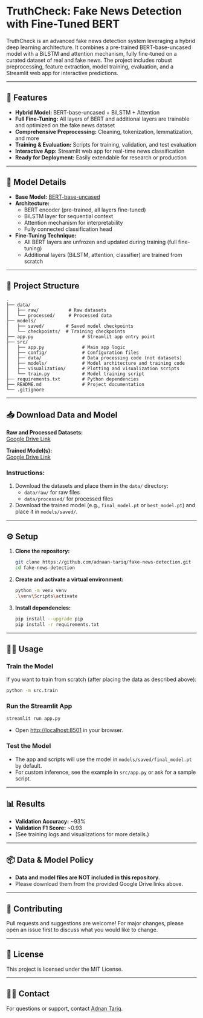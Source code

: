 # TruthCheck: Fake News Detection with Fine-Tuned BERT

TruthCheck is an advanced fake news detection system leveraging a hybrid deep learning architecture. It combines a pre-trained BERT-base-uncased model with a BiLSTM and attention mechanism, fully fine-tuned on a curated dataset of real and fake news. The project includes robust preprocessing, feature extraction, model training, evaluation, and a Streamlit web app for interactive predictions.

---

## 🚀 Features
- **Hybrid Model:** BERT-base-uncased + BiLSTM + Attention
- **Full Fine-Tuning:** All layers of BERT and additional layers are trainable and optimized on the fake news dataset
- **Comprehensive Preprocessing:** Cleaning, tokenization, lemmatization, and more
- **Training & Evaluation:** Scripts for training, validation, and test evaluation
- **Interactive App:** Streamlit web app for real-time news classification
- **Ready for Deployment:** Easily extendable for research or production

---

## 🧠 Model Details
- **Base Model:** [BERT-base-uncased](https://huggingface.co/bert-base-uncased)
- **Architecture:**
  - BERT encoder (pre-trained, all layers fine-tuned)
  - BiLSTM layer for sequential context
  - Attention mechanism for interpretability
  - Fully connected classification head
- **Fine-Tuning Technique:**
  - All BERT layers are unfrozen and updated during training (full fine-tuning)
  - Additional layers (BiLSTM, attention, classifier) are trained from scratch

---

## 📂 Project Structure
```
.
├── data/
│   ├── raw/           # Raw datasets
│   └── processed/     # Processed data
├── models/
│   ├── saved/        # Saved model checkpoints
│   └── checkpoints/  # Training checkpoints
├── app.py                  # Streamlit app entry point
├── src/
│   ├── app.py              # Main app logic
│   ├── config/             # Configuration files
│   ├── data/               # Data processing code (not datasets)
│   ├── models/             # Model architecture and training code
│   ├── visualization/      # Plotting and visualization scripts
│   └── train.py            # Model training script
├── requirements.txt        # Python dependencies
├── README.md               # Project documentation
└── .gitignore
```

---

## 📥 Download Data and Model

**Raw and Processed Datasets:**  
[Google Drive Link](https://drive.google.com/drive/folders/1tAhWhhhDes5uCdcnMLmJdFBSGWFFl55M?usp=sharing)

**Trained Model(s):**  
[Google Drive Link](https://drive.google.com/drive/folders/1VEFa0y_vW6AzT5x0fRwmX8shoBhUGd7K?usp=sharing)

### **Instructions:**
1. Download the datasets and place them in the `data/` directory:
    - `data/raw/` for raw files
    - `data/processed/` for processed files
2. Download the trained model (e.g., `final_model.pt` or `best_model.pt`) and place it in `models/saved/`.

---

## ⚙️ Setup

1. **Clone the repository:**
    ```bash
    git clone https://github.com/adnaan-tariq/fake-news-detection.git
    cd fake-news-detection
    ```
2. **Create and activate a virtual environment:**
    ```bash
    python -m venv venv
    .\venv\Scripts\activate
    ```
3. **Install dependencies:**
    ```bash
    pip install --upgrade pip
    pip install -r requirements.txt
    ```

---

## 🏃‍♂️ Usage

### **Train the Model**
If you want to train from scratch (after placing the data as described above):
```bash
python -m src.train
```

### **Run the Streamlit App**
```bash
streamlit run app.py
```
- Open [http://localhost:8501](http://localhost:8501) in your browser.

### **Test the Model**
- The app and scripts will use the model in `models/saved/final_model.pt` by default.
- For custom inference, see the example in `src/app.py` or ask for a sample script.

---

## 📊 Results
- **Validation Accuracy:** ~93%
- **Validation F1 Score:** ~0.93
- (See training logs and visualizations for more details.)

---

## 📦 Data & Model Policy
- **Data and model files are NOT included in this repository.**
- Please download them from the provided Google Drive links above.

---

## 🤝 Contributing
Pull requests and suggestions are welcome! For major changes, please open an issue first to discuss what you would like to change.

---

## 📄 License
This project is licensed under the MIT License.

---

## 🙋‍♂️ Contact
For questions or support, contact [Adnan Tariq](mailto:adnantariq966@gmail.com). 